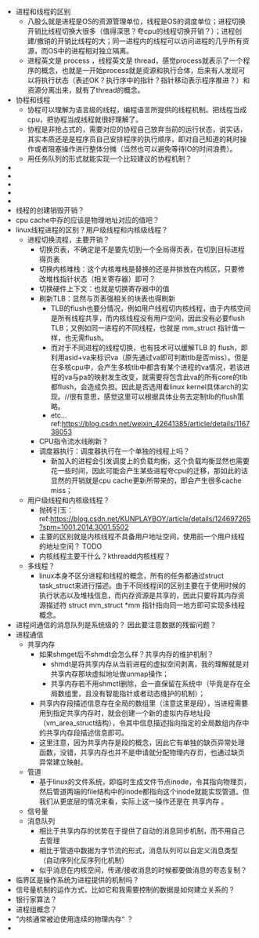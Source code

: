 - 进程和线程的区别
  - 八股么就是进程是OS的资源管理单位，线程是OS的调度单位；进程切换开销比线程切换大很多（值得深思？夸cpu的线程切换开销？）；进程创建/撤销的开销比线程的大；同一进程内的线程可以访问进程的几乎所有资源，而OS中的进程相对独立隔离。
  - 进程英文是 process ，线程英文是 thread，感觉process就表示了一个程序的概念，也就是一开始process就是资源和执行合体，后来有人发现可以将执行状态（表述OK？执行序中的指针？指针移动表示程序推进？）和资源分离出来，就有了thread的概念。
- 协程和线程
  - 协程可以理解为语言级的线程，编程语言所提供的线程机制。把线程当成cpu，把协程当成线程就很好理解了。
  - 协程是非抢占式的，需要对应的协程自己放弃当前的运行状态，说实话，其实本质还是是程序员自己安排程序的执行顺序，即对自己知道的耗时操作或者阻塞操作进行整体分摊（当然也可以避免等待IO的时间浪费）。
  - 用任务队列的形式就能实现一个比较建议的协程机制？
- 
- 
- 
- 
- 
- 线程的创建销毁开销？
- cpu cache中存的应该是物理地址对应的值吧？
- linux线程进程的区别？用户级线程和内核级线程？
  - 进程切换流程，主要开销？
    - 切换页表，不确定是不是要先切到一个全局得页表，在切到目标进程得页表
    - 切换内核堆栈：这个内核堆栈是替换的还是并排放在内核区，只要修改堆栈指针状态（相关寄存器）即可？
    - 切换硬件上下文：也就是切换寄存器中的值
    - 刷新TLB：显然与页表强相关的块表也得刷新
      - TLB的flush也要分情况，例如用户线程切内核线程，由于内核空间是所有线程共享，而内核线程没有用户空间，因此没有必要flush TLB；又例如同一进程的不同线程，也就是 mm_struct 指针值一样，也无需flush。
      - 而对于不同进程的线程切换，也有技术可以缓解TLB 的 flush，即利用asid+va来标识va（原先通过va即可判断tlb是否miss）。但是在多核cpu中，会产生多核tlb中都含有某个进程的va情况，若该进程的va与pa的映射发生改变，就需要将包含此va的所有core的tlb都flush，会造成负担。因此是否选用看linux kernel具体arch的实现。//很有意思，感觉这里可以根据具体业务去定制tlb的flush策略。
      - etc... ref:https://blog.csdn.net/weixin_42641385/article/details/116738053
    - CPU指令流水线刷新？
    - 调度器执行：调度器执行在一个单独的线程上吗？
      - 新加入的进程会引发调度上的负载均衡，这个负载均衡显然也需要花一些时间，因此可能会产生某些进程夸cpu的迁移，那如此的话显然的开销就是cpu cache更新所带来的，即会产生很多cache miss；
  - 用户级线程和内核级线程？
    - 抛砖引玉：ref:https://blog.csdn.net/KUNPLAYBOY/article/details/124697265?spm=1001.2014.3001.5502
    - 主要的区别就是内核线程不具备用户地址空间，使用前一个用户线程的地址空间？ TODO
    - 内核线程主要干什么？kthreadd内核线程？
  - 多线程？
    - linux本身不区分进程和线程的概念，所有的任务都通过struct task_struct来进行描述。由于不同线程间的区别主要在于使用时候的执行状态以及堆栈信息，而内存资源是共享的，因此只要将其内存资源描述符 struct mm_struct *mm 指针指向同一地方即可实现多线程概念。
- 进程间通信的消息队列是系统级的？ 因此要注意数据的残留问题？
- 进程通信
  - 共享内存
    - 如果shmget后不shmdt会怎么样？共享内存的维护机制？
      - shmdt是将共享内存从当前进程的虚拟空间剥离，我的理解就是对共享内存那块虚拟地址做unmap操作；
      - 共享内存若不用shmctl删除，会一直保留在系统中（毕竟是存在全局数组里，且没有智能指针或者动态维护的机制）；
    - 共享内存段描述信息存在全局的数组里（注意这里是段），当进程需要用到指定共享内存时，就会创建一个新的虚拟内存地址段（vm_area_struct结构），令其中信息描述指向指定的全局数组内存中的共享内存段描述信息即可。
    - 这里注意，因为共享内存是段的概念，因此它有单独的缺页异常处理函数，没错，共享内存也并不是申请就分配物理内存页，也通过缺页异常建立映射。
  - 管道
    - 基于linux的文件系统，即临时生成文件节点inode，令其指向物理页，然后管道两端的file结构中的inode都指向这个inode就能实现管道。但我们从更底层的情况来看，实际上这一操作还是在 共享内存 。
  - 信号量
  - 消息队列
    - 相比于共享内存的优势在于提供了自动的消息同步机制，而不用自己去管理
    - 相比于管道中数据为字节流的形式，消息队列可以自定义消息类型（自动序列化反序列化机制）
    - 似乎消息在内核空间，传递/接收消息的时候都要做消息的夸态复制？
- 临界区是操作系统为进程提供的机制吗？
- 信号量机制的运作方式，比如它和我需要控制的数据是如何建立关系的？
- 银行家算法？
- 进程组概念？
- ”内核通常被迫使用连续的物理内存“ ？
- 